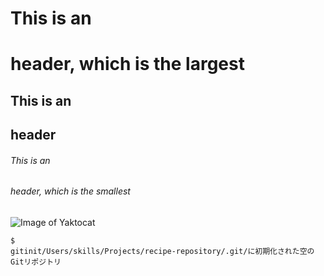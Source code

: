 # This is an <h1> header, which is the largest
## This is an <h2> header
###### This is an <h6> header, which is the smallest

  ![Image of Yaktocat](https://octodex.github.com/images/yaktocat.png)

  ```
$ 
gitinit/Users/skills/Projects/recipe-repository/.git/に初期化された空のGitリポジトリ
```
